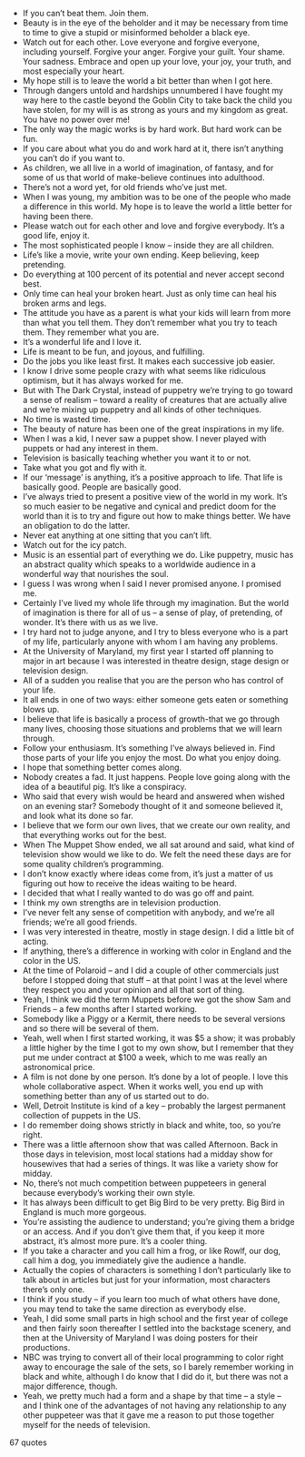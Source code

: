  - If you can’t beat them. Join them.
 - Beauty is in the eye of the beholder and it may be necessary from time to time to give a stupid or misinformed beholder a black eye.
 - Watch out for each other. Love everyone and forgive everyone, including yourself. Forgive your anger. Forgive your guilt. Your shame. Your sadness. Embrace and open up your love, your joy, your truth, and most especially your heart.
 - My hope still is to leave the world a bit better than when I got here.
 - Through dangers untold and hardships unnumbered I have fought my way here to the castle beyond the Goblin City to take back the child you have stolen, for my will is as strong as yours and my kingdom as great. You have no power over me!
 - The only way the magic works is by hard work. But hard work can be fun.
 - If you care about what you do and work hard at it, there isn’t anything you can’t do if you want to.
 - As children, we all live in a world of imagination, of fantasy, and for some of us that world of make-believe continues into adulthood.
 - There’s not a word yet, for old friends who’ve just met.
 - When I was young, my ambition was to be one of the people who made a difference in this world. My hope is to leave the world a little better for having been there.
 - Please watch out for each other and love and forgive everybody. It’s a good life, enjoy it.
 - The most sophisticated people I know – inside they are all children.
 - Life’s like a movie, write your own ending. Keep believing, keep pretending.
 - Do everything at 100 percent of its potential and never accept second best.
 - Only time can heal your broken heart. Just as only time can heal his broken arms and legs.
 - The attitude you have as a parent is what your kids will learn from more than what you tell them. They don’t remember what you try to teach them. They remember what you are.
 - It’s a wonderful life and I love it.
 - Life is meant to be fun, and joyous, and fulfilling.
 - Do the jobs you like least first. It makes each successive job easier.
 - I know I drive some people crazy with what seems like ridiculous optimism, but it has always worked for me.
 - But with The Dark Crystal, instead of puppetry we’re trying to go toward a sense of realism – toward a reality of creatures that are actually alive and we’re mixing up puppetry and all kinds of other techniques.
 - No time is wasted time.
 - The beauty of nature has been one of the great inspirations in my life.
 - When I was a kid, I never saw a puppet show. I never played with puppets or had any interest in them.
 - Television is basically teaching whether you want it to or not.
 - Take what you got and fly with it.
 - If our ‘message’ is anything, it’s a positive approach to life. That life is basically good. People are basically good.
 - I’ve always tried to present a positive view of the world in my work. It’s so much easier to be negative and cynical and predict doom for the world than it is to try and figure out how to make things better. We have an obligation to do the latter.
 - Never eat anything at one sitting that you can’t lift.
 - Watch out for the icy patch.
 - Music is an essential part of everything we do. Like puppetry, music has an abstract quality which speaks to a worldwide audience in a wonderful way that nourishes the soul.
 - I guess I was wrong when I said I never promised anyone. I promised me.
 - Certainly I’ve lived my whole life through my imagination. But the world of imagination is there for all of us – a sense of play, of pretending, of wonder. It’s there with us as we live.
 - I try hard not to judge anyone, and I try to bless everyone who is a part of my life, particularly anyone with whom I am having any problems.
 - At the University of Maryland, my first year I started off planning to major in art because I was interested in theatre design, stage design or television design.
 - All of a sudden you realise that you are the person who has control of your life.
 - It all ends in one of two ways: either someone gets eaten or something blows up.
 - I believe that life is basically a process of growth-that we go through many lives, choosing those situations and problems that we will learn through.
 - Follow your enthusiasm. It’s something I’ve always believed in. Find those parts of your life you enjoy the most. Do what you enjoy doing.
 - I hope that something better comes along.
 - Nobody creates a fad. It just happens. People love going along with the idea of a beautiful pig. It’s like a conspiracy.
 - Who said that every wish would be heard and answered when wished on an evening star? Somebody thought of it and someone believed it, and look what its done so far.
 - I believe that we form our own lives, that we create our own reality, and that everything works out for the best.
 - When The Muppet Show ended, we all sat around and said, what kind of television show would we like to do. We felt the need these days are for some quality children’s programming.
 - I don’t know exactly where ideas come from, it’s just a matter of us figuring out how to receive the ideas waiting to be heard.
 - I decided that what I really wanted to do was go off and paint.
 - I think my own strengths are in television production.
 - I’ve never felt any sense of competition with anybody, and we’re all friends; we’re all good friends.
 - I was very interested in theatre, mostly in stage design. I did a little bit of acting.
 - If anything, there’s a difference in working with color in England and the color in the US.
 - At the time of Polaroid – and I did a couple of other commercials just before I stopped doing that stuff – at that point I was at the level where they respect you and your opinion and all that sort of thing.
 - Yeah, I think we did the term Muppets before we got the show Sam and Friends – a few months after I started working.
 - Somebody like a Piggy or a Kermit, there needs to be several versions and so there will be several of them.
 - Yeah, well when I first started working, it was $5 a show; it was probably a little higher by the time I got to my own show, but I remember that they put me under contract at $100 a week, which to me was really an astronomical price.
 - A film is not done by one person. It’s done by a lot of people. I love this whole collaborative aspect. When it works well, you end up with something better than any of us started out to do.
 - Well, Detroit Institute is kind of a key – probably the largest permanent collection of puppets in the US.
 - I do remember doing shows strictly in black and white, too, so you’re right.
 - There was a little afternoon show that was called Afternoon. Back in those days in television, most local stations had a midday show for housewives that had a series of things. It was like a variety show for midday.
 - No, there’s not much competition between puppeteers in general because everybody’s working their own style.
 - It has always been difficult to get Big Bird to be very pretty. Big Bird in England is much more gorgeous.
 - You’re assisting the audience to understand; you’re giving them a bridge or an access. And if you don’t give them that, if you keep it more abstract, it’s almost more pure. It’s a cooler thing.
 - If you take a character and you call him a frog, or like Rowlf, our dog, call him a dog, you immediately give the audience a handle.
 - Actually the copies of characters is something I don’t particularly like to talk about in articles but just for your information, most characters there’s only one.
 - I think if you study – if you learn too much of what others have done, you may tend to take the same direction as everybody else.
 - Yeah, I did some small parts in high school and the first year of college and then fairly soon thereafter I settled into the backstage scenery, and then at the University of Maryland I was doing posters for their productions.
 - NBC was trying to convert all of their local programming to color right away to encourage the sale of the sets, so I barely remember working in black and white, although I do know that I did do it, but there was not a major difference, though.
 - Yeah, we pretty much had a form and a shape by that time – a style – and I think one of the advantages of not having any relationship to any other puppeteer was that it gave me a reason to put those together myself for the needs of television.

67 quotes